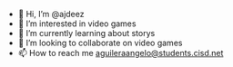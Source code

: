 - 👋 Hi, I’m @ajdeez
- 👀 I’m interested in video games
- 🌱 I’m currently learning about storys
- 💞️ I’m looking to collaborate on video games
- 📫 How to reach me aguileraangelo@students.cisd.net

<!---
ajdeez/ajdeez is a ✨ special ✨ repository because its `README.md` (this file) appears on your GitHub profile.
You can click the Preview link to take a look at your changes.
--->
